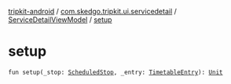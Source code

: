 [tripkit-android](../../index.md) / [com.skedgo.tripkit.ui.servicedetail](../index.md) / [ServiceDetailViewModel](index.md) / [setup](./setup.md)

# setup

`fun setup(_stop: `[`ScheduledStop`](../../com.skedgo.android.common.model/-scheduled-stop/index.md)`, _entry: `[`TimetableEntry`](../../com.skedgo.tripkit.ui.model/-timetable-entry/index.md)`): `[`Unit`](https://kotlinlang.org/api/latest/jvm/stdlib/kotlin/-unit/index.html)